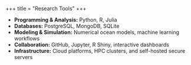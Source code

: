 +++
title = "Research Tools"
+++



- **Programming & Analysis:** Python, R, Julia  
- **Databases:** PostgreSQL, MongoDB, SQLite  
- **Modeling & Simulation:** Numerical ocean models, machine learning workflows  
- **Collaboration:** GitHub, Jupyter, R Shiny, interactive dashboards  
- **Infrastructure:** Cloud platforms, HPC clusters, and self-hosted secure servers  
